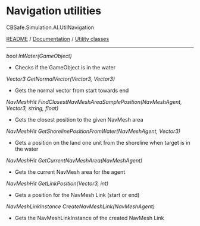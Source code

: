 # Navigation utilities
CBSafe.Simulation.AI.UtilNavigation

[README](../../README.md) / [Documentation](../Documentation.md) / [Utility classes](UtilsIndex.md)

---

_bool InWater(GameObject)_
- Checks if the GameObject is in the water

_Vector3 GetNormalVector(Vector3, Vector3)_
- Gets the normal vector from start towards end

_NavMeshHit FindClosestNavMeshAreaSamplePosition(NavMeshAgent, Vector3, string, float)_
- Gets the closest position to the given NavMesh area

_NavMeshHit GetShorelinePositionFromWater(NavMeshAgent, Vector3)_
- Gets a position on the land one unit from the shoreline when target is in the water

_NavMeshHit GetCurrentNavMeshArea(NavMeshAgent)_
- Gets the current NavMesh area for the agent

_NavMeshHit GetLinkPosition(Vector3, int)_
- Gets a position for the NavMesh Link (start or end)

_NavMeshLinkInstance CreateNavMeshLink(NavMeshAgent)_
- Gets the NavMeshLinkInstance of the created NavMesh Link

